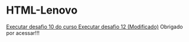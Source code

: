 # HTML-Lenovo
<a href="https://tiagohbs.github.io/HTML-Lenovo/ex021/android.html"> Executar desafio 10 do curso </a>
<a href="https://tiagohbs.github.io/HTML-Lenovo//d012.html"> Executar desafio 12 (Modificado)</a> 
Obrigado por acessar!!!
